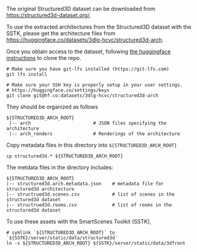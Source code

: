 The original Structured3D dataset can be downloaded from https://structured3d-dataset.org/.  

To use the extracted architectures from the Structured3D dataset with the SSTK, please get the architecture files from https://huggingface.co/datasets/3dlg-hcvc/structured3d-arch.

Once you obtain access to the dataset, following [the huggingface instructions](https://huggingface.co/datasets/3dlg-hcvc/structured3d-arch?clone=true) to clone the repo.
```
# Make sure you have git-lfs installed (https://git-lfs.com)
git lfs install

# Make sure your SSH key is properly setup in your user settings.
# https://huggingface.co/settings/keys
git clone git@hf.co:datasets/3dlg-hcvc/structured3d-arch
```

They should be organized as follows
```
${STRUCTURED3D_ARCH_ROOT}
 |-- arch                       # JSON files specifying the architecture
 |-- arch_renders               # Renderings of the architecture
```

Copy metadata files in this directory into `${STRUCTURED3D_ARCH_ROOT}`
```
cp structured3d.* ${STRUCTURED3D_ARCH_ROOT}
```

The metdata files in the directory includes:
```
${STRUCTURED3D_ARCH_ROOT}
|-- structured3d.arch.metadata.json    # metadata file for structured3d architecture
|-- structrued3d.scenes.csv            # list of scenes in the structured3d dataset
|-- structrued3d.rooms.csv             # list of rooms in the structured3d dataset
```

To use these assets with the SmartScenes Toolkit (SSTK), 
```
# symlink `${STRUCTURED3D_ARCH_ROOT}` to `${SSTK}/server/static/data/structured3d`
ln -s ${STRUCTURED3D_ARCH_ROOT} ${SSTK}/server/static/data/3dfront
```
